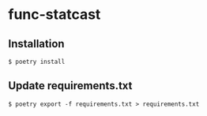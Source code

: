 # func-statcast

## Installation
```
$ poetry install
```

## Update requirements.txt
```
$ poetry export -f requirements.txt > requirements.txt
```